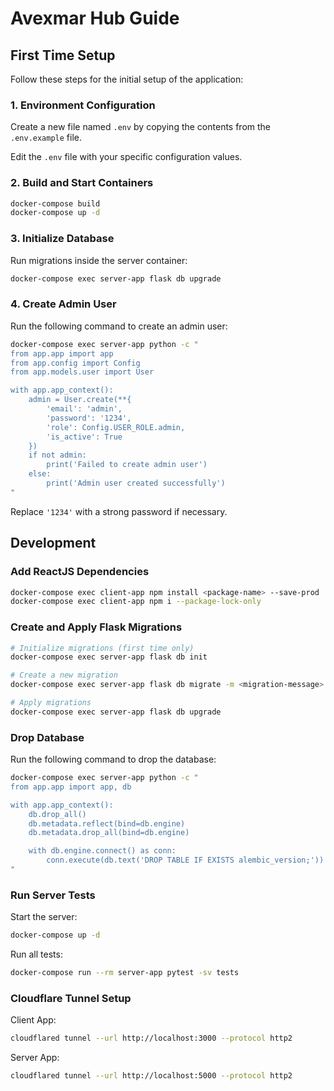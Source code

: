 # Avexmar Hub Guide

## First Time Setup

Follow these steps for the initial setup of the application:

### 1. Environment Configuration

Create a new file named `.env` by copying the contents from the `.env.example` file.

Edit the `.env` file with your specific configuration values.

### 2. Build and Start Containers

```bash
docker-compose build
docker-compose up -d
```

### 3. Initialize Database

Run migrations inside the server container:

```bash
docker-compose exec server-app flask db upgrade
```

### 4. Create Admin User

Run the following command to create an admin user:

```bash
docker-compose exec server-app python -c "
from app.app import app
from app.config import Config
from app.models.user import User

with app.app_context():
    admin = User.create(**{
        'email': 'admin',
        'password': '1234',
        'role': Config.USER_ROLE.admin,
        'is_active': True
    })
    if not admin:
        print('Failed to create admin user')
    else:
        print('Admin user created successfully')
"
```

Replace `'1234'` with a strong password if necessary.

## Development

### Add ReactJS Dependencies

```bash
docker-compose exec client-app npm install <package-name> --save-prod
docker-compose exec client-app npm i --package-lock-only
```

### Create and Apply Flask Migrations

```bash
# Initialize migrations (first time only)
docker-compose exec server-app flask db init

# Create a new migration
docker-compose exec server-app flask db migrate -m <migration-message>

# Apply migrations
docker-compose exec server-app flask db upgrade
```

### Drop Database

Run the following command to drop the database:

```bash
docker-compose exec server-app python -c "
from app.app import app, db

with app.app_context():
    db.drop_all()
    db.metadata.reflect(bind=db.engine)
    db.metadata.drop_all(bind=db.engine)

    with db.engine.connect() as conn:
        conn.execute(db.text('DROP TABLE IF EXISTS alembic_version;'))
"
```

### Run Server Tests

Start the server:

```bash
docker-compose up -d
```

Run all tests:

```bash
docker-compose run --rm server-app pytest -sv tests
```

### Cloudflare Tunnel Setup

Client App:

```bash
cloudflared tunnel --url http://localhost:3000 --protocol http2
```

Server App:

```bash
cloudflared tunnel --url http://localhost:5000 --protocol http2
```
